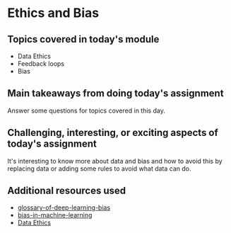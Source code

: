 # Ethics and Bias

## Topics covered in today's module
* Data Ethics
* Feedback loops
* Bias

## Main takeaways from doing today's assignment 
  Answer some questions for topics covered in this day. 

## Challenging, interesting, or exciting aspects of today's assignment
It's interesting to know more about data and bias and how to avoid this by replacing data or adding some rules to avoid what data can do. 

## Additional resources used 
- [glossary-of-deep-learning-bias](https://medium.com/deeper-learning/glossary-of-deep-learning-bias-cf49d9c895e2)
- [bias-in-machine-learning](https://www.foreseemed.com/blog/bias-in-machine-learning)
- [Data Ethics](https://blog.apaonline.org/2020/08/13/the-ethics-of-deep-learning-ai-and-the-epistemic-opacity-dilemma/)
